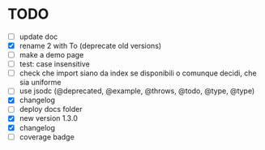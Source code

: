 # TODO

- [ ] update doc
- [x] rename 2 with To (deprecate old versions)
- [ ] make a demo page
- [ ] test: case insensitive
- [ ] check che import siano da index se disponibili o comunque decidi, che sia uniforme
- [ ] use jsodc (@deprecated, @example, @throws, @todo, @type, @type)
- [x] changelog
- [ ] deploy docs folder
- [x] new version 1.3.0
- [x] changelog
- [ ] coverage badge
